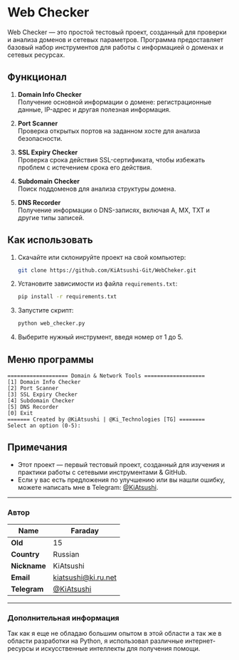 # Web Checker

Web Checker — это простой тестовый проект, созданный для проверки и анализа доменов и сетевых параметров. Программа предоставляет базовый набор инструментов для работы с информацией о доменах и сетевых ресурсах.

## Функционал

1. **Domain Info Checker**  
   Получение основной информации о домене: регистрационные данные, IP-адрес и другая полезная информация.

2. **Port Scanner**  
   Проверка открытых портов на заданном хосте для анализа безопасности.

3. **SSL Expiry Checker**  
   Проверка срока действия SSL-сертификата, чтобы избежать проблем с истечением срока его действия.

4. **Subdomain Checker**  
   Поиск поддоменов для анализа структуры домена.

5. **DNS Recorder**  
   Получение информации о DNS-записях, включая A, MX, TXT и другие типы записей.

## Как использовать

1. Скачайте или склонируйте проект на свой компьютер:
   ```bash
   git clone https://github.com/KiAtsushi-Git/WebCheker.git
   ```

2. Установите зависимости из файла `requirements.txt`:
   ```bash
   pip install -r requirements.txt
   ```

3. Запустите скрипт:
   ```bash
   python web_checker.py
   ```

4. Выберите нужный инструмент, введя номер от 1 до 5.

## Меню программы

```
=================== Domain & Network Tools ===================
[1] Domain Info Checker
[2] Port Scanner
[3] SSL Expiry Checker
[4] Subdomain Checker
[5] DNS Recorder
[0] Exit
======= Created by @KiAtsushi | @Ki_Technologies [TG] ========
Select an option (0-5):
```

## Примечания

- Этот проект — первый тестовый проект, созданный для изучения и практики работы с сетевыми инструментами & GitHub.
- Если у вас есть предложения по улучшению или вы нашли ошибку, можете написать мне в Telegram: [@KiAtsushi](https://t.me/KiAtsushi).

---
### Автор

| **Name** | Faraday |
|-------------------|---------|
| **Old**          | 15      |
| **Country** | Russian |
| **Nickname** | KiAtsushi |
| **Email** | [kiatsushi@ki.ru.net](mailto:kiatsushi@ki.ru.net) |
| **Telegram** | [@KiAtsushi](https://t.me/KiAtsushi) |

---

### Дополнительная информация

Так как я еще не обладаю большим опытом в этой области а так же в области разработки на Python, я использовал различные интернет-ресурсы и искусственные интеллекты для получения помощи.

